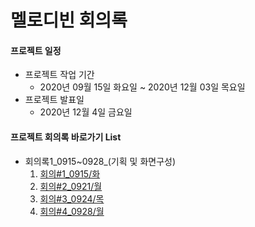 # 멜로디빈 회의록



#### 프로젝트 일정

* 프로젝트 작업 기간
  * 2020년 09월 15일 화요일 ~ 2020년 12월 03일 목요일
* 프로젝트 발표일
  * 2020년 12월 4일 금요일 



#### 프로젝트 회의록 바로가기 List

* 회의록1_0915~0928_(기획 및 화면구성)
  1. [회의#1_0915/화]()
  2. [회의#2_0921/월]()
  3. [회의#3_0924/목]()
  4. [회의#4_0928/월]()

